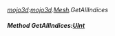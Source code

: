 _[mojo3d](../../modules/mojo3d/mojo3d-module.md):[mojo3d](../../modules/mojo3d/mojo3d-module.md).[Mesh](../../modules/mojo3d/mojo3d-mesh.md).GetAllIndices_
##### Method GetAllIndices:[UInt](../../modules/wonkey/wonkey-types-uint.md)[](  )
